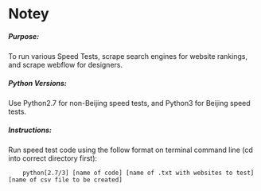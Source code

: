 # Notey
##### Purpose:
To run various Speed Tests, scrape search engines for website rankings, and scrape webflow for designers.

##### Python Versions:
Use Python2.7 for non-Beijing speed tests, and Python3 for Beijing speed tests.

##### Instructions:
Run speed test code using the follow format on terminal command line (cd into correct directory first):

        python[2.7/3] [name of code] [name of .txt with websites to test] [name of csv file to be created]
